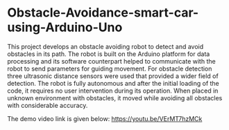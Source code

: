 # Obstacle-Avoidance-smart-car-using-Arduino-Uno
This project develops an obstacle avoiding robot to detect and avoid obstacles in its path. The robot is built on the Arduino platform for data processing and its software counterpart helped to communicate with the robot to send parameters for guiding movement. For obstacle detection three ultrasonic distance sensors were used that provided a wider field of detection. The robot is fully autonomous and after the initial loading of the code, it requires no user intervention during its operation. When placed in unknown environment with obstacles, it moved while avoiding all obstacles with considerable accuracy.

The demo video link is given below:
https://youtu.be/VErMT7hzMCk
